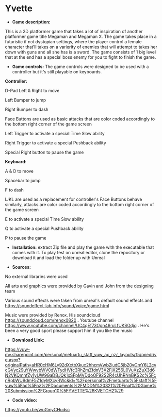 # Yvette

- **Game description:**

This is a 2D platformer game that takes a lot of inspiration of another platformer game title Megaman and Megaman X. The game takes place in a futuristic if not dystopian settings, where the player control a female character that'll takes on a varierity of enemies that will attempt to takes her down with guns and all she has is a sword. The game consists of 1 big level that at the end has a special boss enemy for you to fight to finish the game.


- **Game controls:**
The game controls were designed to be used with a controller but it's still playable on keyboards.

**Controller:**

D-Pad Left & Right to move

Left Bumper to jump

Right Bumper to dash

Face Buttons are used as basic attacks that are color coded accordingly to the bottom right corner of the game screen

Left Trigger to activate a special Time Slow ability

Right Trigger to activate a special Pushback ability

Special Right button to pause the game

**Keyboard:**

A & D to move

Spacebar to jump

F to dash

IJKL are used as a replacement for controller's Face Buttons behave similarly, attacks are color coded accordingly to the bottom right corner of the game screen

E to activate a special Time Slow ability

Q to activate a special Pushback ability

P to pause the game

- **Installation:** extract Zip file and play the game with the executable that comes with it. To play test on unreal editor, clone the repository or download it and load the folder up with Unreal

- **Sources:**

No external libraries were used

All arts and graphics were provided by Gavin and John from the designing team

Various sound effects were taken from unreal's default sound effects and https://soundeffect-lab.info/sound/voice/game.html

Music were provided by Renox. His soundcloud https://soundcloud.com/renox0820 . Youtube channel https://www.youtube.com/channel/UC4qEf73Ogn49ruLfUKSOdjg . He's been a very good sport  please support him if you like the music

- **Download Link:**

https://vuw-my.sharepoint.com/personal/metuartu_staff_vuw_ac_nz/_layouts/15/onedrive.aspx?originalPath=aHR0cHM6Ly92dXctbXkuc2hhcmVwb2ludC5jb20vOmY6L2cvcGVyc29uYWwvbWV0dWFydHVfc3RhZmZfdnV3X2FjX256L0VuXzZuX3d6N2VKQmhfZy1yUW9GaDBJQk1xSFpMVDdoOF92S2R4cUhRNnBKS2c%5FcnRpbWU9dmF5Z1dyMXcyRWc&id=%2Fpersonal%2Fmetuartu%5Fstaff%5Fvuw%5Fac%5Fnz%2FDocuments%2FMDDN%20321%20Final%20Game%20Submission%2FGroup10%5FYVETTE%28KVETCH2%29

- **Code video:**

https://youtu.be/wuGmyCHudsc
